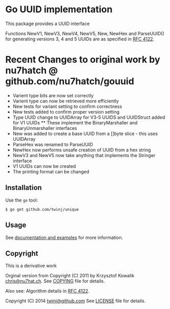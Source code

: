 # Go UUID implementation

This package provides a UUID interface

Functions NewV1, NewV3, NewV4, NewV5, New, NewHex and ParseUUID() for generating versions 3, 4
and 5 UUIDs are as specified in [RFC 4122](http://www.ietf.org/rfc/rfc4122.txt).

# Recent Changes to original work by nu7hatch @ github.com/nu7hatch/gouuid

* Varient type bits are now set correctly
* Varient type can now be retrieved more efficiently
* New tests for variant setting to confirm correctness
* New tests added to confirm proper version setting
* Type UUID change to UUIDArray for V3-5 UUIDS and UUIDStruct added for V1 UUIDs
** These implement the BinaryMarshaller and BinaryUnmarshaller interfaces
* New was added to create a base UUID from a []byte slice - this uses UUIDArray
* ParseHex was renamed to ParseUUID
* NewHex now performs unsafe creation of UUID from a hex string
* NewV3 and NewV5 now take anything that implements the Stringer interface
* V1 UUIDs can now be created
* The printing format can be changed

## Installation

Use the `go` tool:

	$ go get github.com/twinj/unique

## Usage

See [documentation and examples](http://godoc.org/github.com/twinj/unique)
for more information.

## Copyright

This is a derivative work

Orginal version from
Copyright (C) 2011 by Krzysztof Kowalik <chris@nu7hat.ch>.
See [COPYING](https://github.com/nu7hatch/gouuid/tree/master/COPYING)
file for details.

Also see: Algorithm details in [RFC 4122](http://www.ietf.org/rfc/rfc4122.txt).

Copyright (C) 2014 twinj@github.com
See [LICENSE](https://github.com/twinj/unique/tree/master/LICENSE)
file for details.
